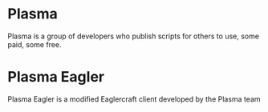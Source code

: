 # Plasma

Plasma is a group of developers who publish scripts for others to use, some paid, some free. 

# Plasma Eagler

Plasma Eagler is a modified Eaglercraft client developed by the Plasma team